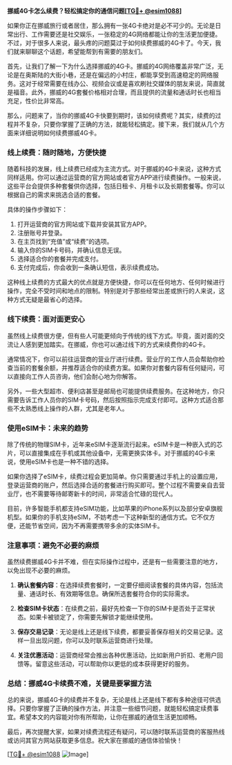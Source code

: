 **挪威4G卡怎么续费？轻松搞定你的通信问题[[TG💪+ @esim1088](https://t.me/s/esim1088)]**

如果你正在挪威旅行或者居住，那么拥有一张4G卡绝对是必不可少的。无论是日常出行、工作需要还是社交娱乐，一张稳定的4G网络都能让你的生活更加便捷。不过，对于很多人来说，最头疼的问题莫过于如何续费挪威的4G卡了。今天，我们就来聊聊这个话题，希望能帮到有需要的朋友们。

首先，让我们了解一下为什么选择挪威的4G卡。挪威的4G网络覆盖非常广泛，无论是在奥斯陆的大街小巷，还是在偏远的小村庄，都能享受到高速稳定的网络服务。这对于经常需要在线办公、视频会议或是喜欢刷社交媒体的朋友来说，简直就是福音。此外，挪威的4G套餐价格相对合理，而且提供的流量和通话时长也相当充足，性价比非常高。

那么，问题来了，当你的挪威4G卡快要到期时，该如何续费呢？其实，续费的过程并不复杂，只要你掌握了正确的方法，就能轻松搞定。接下来，我们就从几个方面来详细说明如何续费挪威4G卡。

### **线上续费：随时随地，方便快捷**

随着科技的发展，线上续费已经成为主流方式。对于挪威的4G卡来说，这种方式同样适用。你可以通过运营商的官方网站或者官方APP进行续费操作。一般来说，这些平台会提供多种套餐供你选择，包括日租卡、月租卡以及长期套餐等。你可以根据自己的需求来挑选合适的套餐。

具体的操作步骤如下：

1. 打开运营商的官方网站或下载并安装其官方APP。
2. 注册账号并登录。
3. 在主页找到“充值”或“续费”的选项。
4. 输入你的SIM卡号码，并确认信息无误。
5. 选择适合你的套餐并完成支付。
6. 支付完成后，你会收到一条确认短信，表示续费成功。

这种线上续费的方式最大的优点就是方便快捷，你可以在任何地方、任何时候进行操作，完全不受时间和地点的限制。特别是对于那些经常出差或旅行的人来说，这种方式无疑是最省心的选择。

### **线下续费：面对面更安心**

虽然线上续费很方便，但有些人可能更倾向于传统的线下方式。毕竟，面对面的交流让人感到更加踏实。在挪威，你也可以通过线下的方式来续费你的4G卡。

通常情况下，你可以前往运营商的营业厅进行续费。营业厅的工作人员会帮助你检查当前的套餐余额，并推荐适合你的续费方案。如果你对套餐内容有任何疑问，可以直接向工作人员咨询，他们会耐心地为你解答。

另外，一些大型超市、便利店甚至是邮局也可能提供续费服务。在这种地方，你只需要告诉工作人员你的SIM卡号码，然后按照指示完成支付即可。这种方式适合那些不太熟悉线上操作的人群，尤其是老年人。

### **使用eSIM卡：未来的趋势**

除了传统的物理SIM卡，近年来eSIM卡逐渐流行起来。eSIM卡是一种嵌入式的芯片，可以直接集成在手机或其他设备中，无需更换实体卡。对于挪威的4G卡来说，使用eSIM卡也是一种不错的选择。

如果你选择了eSIM卡，续费过程会更加简单。你只需要通过手机上的设置应用，登录运营商的账户，然后选择合适的套餐进行购买即可。整个过程不需要亲自去营业厅，也不需要等待邮寄新卡的时间，非常适合忙碌的现代人。

目前，许多智能手机都支持eSIM功能，比如苹果的iPhone系列以及部分安卓旗舰机型。如果你的手机支持eSIM，不妨考虑一下这种新型的通信方式。它不仅方便，还能节省空间，因为不再需要携带多余的实体SIM卡。

### **注意事项：避免不必要的麻烦**

虽然续费挪威4G卡并不难，但在实际操作过程中，还是有一些需要注意的地方，以免出现不必要的麻烦。

1. **确认套餐内容**：在选择续费套餐时，一定要仔细阅读套餐的具体内容，包括流量、通话时长、有效期等信息。确保所选套餐符合你的实际需求。

2. **检查SIM卡状态**：在续费之前，最好先检查一下你的SIM卡是否处于正常状态。如果卡被锁定了，你需要先解锁才能继续使用。

3. **保存交易记录**：无论是线上还是线下续费，都要妥善保存相关的交易记录。这样一旦出现问题，你可以及时联系运营商进行处理。

4. **关注优惠活动**：运营商经常会推出各种优惠活动，比如新用户折扣、老用户回馈等。留意这些活动，可以帮助你以更低的成本获得更好的服务。

### **总结：挪威4G卡续费不难，关键是要掌握方法**

总的来说，挪威4G卡的续费并不复杂，无论是线上还是线下都有多种途径可供选择。只要你掌握了正确的操作方法，并注意一些细节问题，就能轻松搞定续费事宜。希望本文的内容能对你有所帮助，让你在挪威的通信生活更加顺畅。

最后，再次提醒大家，如果对续费流程还有疑问，可以随时联系运营商的客服热线或访问其官方网站获取更多信息。祝大家在挪威的通信体验愉快！

[[TG💪+ @esim1088](https://t.me/s/esim1088) ![Image](https://i.postimg.cc/4NQfJmqS/Snipaste-2025-05-13-00-14-12.png)]